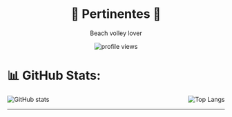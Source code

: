 <h1 align="center">💫 Pertinentes 💫</h1>

<p align="center">Beach volley lover</p>

<div style="text-align: center;">
    <img src="https://komarev.com/ghpvc/?username=pertinentes&abbreviated=true&color=orange&style=for-the-badge&abbreviated=true" alt="profile views"/>
</div>

# 📊 GitHub Stats:
<div style="display: flex; justify-content: space-between;">
    <img src="https://github-readme-stats.vercel.app/api?username=pertinentes&theme=merko&hide_border=false&include_all_commits=false&count_private=false" alt="GitHub stats"/>
    <img src="https://github-readme-stats.vercel.app/api/top-langs/?username=pertinentes&theme=merko&hide_border=false&include_all_commits=false&count_private=false&layout=compact" alt="Top Langs"/>
</div>

---

